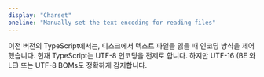 ```yaml
---
display: "Charset"
oneline: "Manually set the text encoding for reading files"
---
```


이전 버전의 TypeScript에서는, 디스크에서 텍스트 파일을 읽을 때 인코딩 방식을 제어했습니다.
현재 TypeScript는 UTF-8 인코딩을 전제로 합니다. 하지만 UTF-16 (BE 와 LE) 또는 UTF-8 BOMs도 정확하게 감지합니다.
